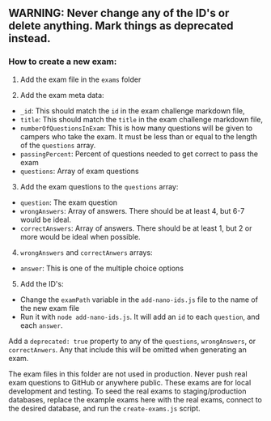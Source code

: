 ## WARNING: Never change any of the ID's or delete anything. Mark things as deprecated instead.

### How to create a new exam:

1. Add the exam file in the `exams` folder

2. Add the exam meta data:

- `_id`: This should match the `id` in the exam challenge markdown file,
- `title`: This should match the `title` in the exam challenge markdown file,
- `numberOfQuestionsInExam`: This is how many questions will be given to campers who take the exam. It must be less than or equal to the length of the `questions` array.
- `passingPercent`: Percent of questions needed to get correct to pass the exam
- `questions`: Array of exam questions

3. Add the exam questions to the `questions` array:

- `question`: The exam question
- `wrongAnswers`: Array of answers. There should be at least 4, but 6-7 would be ideal.
- `correctAnswers`: Array of answers. There should be at least 1, but 2 or more would be ideal when possible.

4. `wrongAnswers` and `correctAnwers` arrays:

- `answer`: This is one of the multiple choice options

5. Add the ID's:

- Change the `examPath` variable in the `add-nano-ids.js` file to the name of the new exam file
- Run it with `node add-nano-ids.js`. It will add an `id` to each `question`, and each `answer`.

Add a `deprecated: true` property to any of the `questions`, `wrongAnswers`, or `correctAnwers`. Any that include this will be omitted when generating an exam.

The exam files in this folder are not used in production. Never push real exam questions to GitHub or anywhere public. These exams are for local development and testing. To seed the real exams to staging/production databases, replace the example exams here with the real exams, connect to the desired database, and run the `create-exams.js` script.
